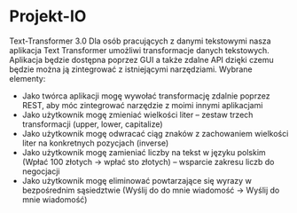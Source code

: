 # Projekt-IO
Text-Transformer 3.0
Dla osób pracujących z danymi tekstowymi nasza aplikacja Text Transformer umożliwi transformacje danych tekstowych. 
Aplikacja będzie dostępna poprzez GUI a także zdalne API dzięki czemu będzie można ją zintegrować z istniejącymi narzędziami.
Wybrane elementy:
* Jako twórca aplikacji mogę wywołać transformację zdalnie poprzez REST, aby móc  zintegrować narzędzie z moimi innymi aplikacjami
* Jako użytkownik mogę zmieniać wielkości liter – zestaw trzech transformacji (upper, lower, capitalize)
* Jako użytkownik mogę odwracać ciąg znaków z zachowaniem wielkości liter na konkretnych pozycjach (inverse)
* Jako użytkownik mogę zamieniać liczby na tekst w języku polskim (Wpłać 100 złotych -> wpłać sto złotych) – wsparcie zakresu liczb do negocjacji
* Jako użytkownik mogę eliminować powtarzające się wyrazy w bezpośrednim sąsiedztwie (Wyślij do do mnie wiadomość -> Wyślij do mnie wiadomość)

